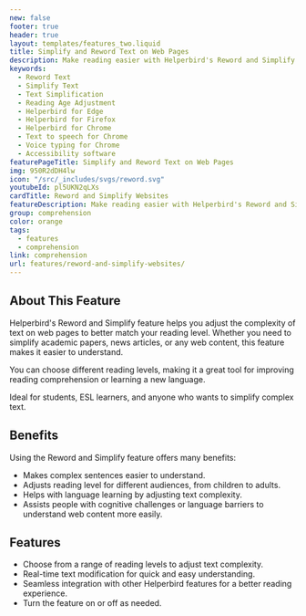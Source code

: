 ```yaml
---
new: false
footer: true
header: true
layout: templates/features_two.liquid
title: Simplify and Reword Text on Web Pages
description: Make reading easier with Helperbird's Reword and Simplify feature. Adjust the reading level of text to make complex content easier to understand, perfect for improving reading skills or overcoming language barriers.
keywords:
  - Reword Text
  - Simplify Text
  - Text Simplification
  - Reading Age Adjustment
  - Helperbird for Edge
  - Helperbird for Firefox
  - Helperbird for Chrome
  - Text to speech for Chrome
  - Voice typing for Chrome
  - Accessibility software
featurePageTitle: Simplify and Reword Text on Web Pages
img: 950R2dDH4lw
icon: "/src/_includes/svgs/reword.svg"
youtubeId: pl5UKN2qLXs
cardTitle: Reword and Simplify Websites
featureDescription: Make reading easier with Helperbird's Reword and Simplify feature. Adjust the reading level of text to make complex content easier to understand, perfect for improving reading skills or overcoming language barriers.
group: comprehension
color: orange
tags:
  - features
  - comprehension
link: comprehension
url: features/reword-and-simplify-websites/
---
```


## About This Feature

Helperbird's Reword and Simplify feature helps you adjust the complexity of text on web pages to better match your reading level. Whether you need to simplify academic papers, news articles, or any web content, this feature makes it easier to understand.

You can choose different reading levels, making it a great tool for improving reading comprehension or learning a new language.

Ideal for students, ESL learners, and anyone who wants to simplify complex text.

## Benefits

Using the Reword and Simplify feature offers many benefits:

- Makes complex sentences easier to understand.
- Adjusts reading level for different audiences, from children to adults.
- Helps with language learning by adjusting text complexity.
- Assists people with cognitive challenges or language barriers to understand web content more easily.

## Features

- Choose from a range of reading levels to adjust text complexity.
- Real-time text modification for quick and easy understanding.
- Seamless integration with other Helperbird features for a better reading experience.
- Turn the feature on or off as needed.

